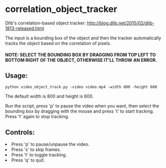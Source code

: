 # correlation_object_tracker
Dlib's correlation-based object tracker: http://blog.dlib.net/2015/02/dlib-1813-released.html

The input is a bounding box of the object and then the tracker automatically tracks the object based on the correlation of pixels.

#### NOTE: SELECT THE BOUNDING BOX BY DRAGGING FROM TOP LEFT TO BOTTOM RIGHT OF THE OBJECT, OTHERWISE IT'LL THROW AN ERROR.

## Usage:
  `python video_object_track.py -video video.mp4 -width 800 -height 600`
  
  The default width is 800 and height is 600.
  
  Run the script, press 'p' to pause the video when you want, then select the bounding box by dragging with the mouse and press 't' to start tracking. Press 't' again to stop tracking.
  
## Controls:
  <li> Press 'p' to pause/unpause the video.</li>
  <li> Press 's' to skip frames.</li>
  <li> Press 't' to toggle tracking.</li>
  <li> Press 'q' to quit.</li>
